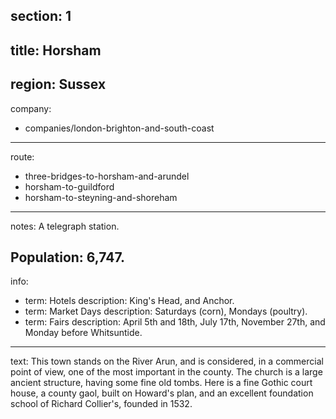 section: 1
----
title: Horsham
----
region: Sussex
----
company:
- companies/london-brighton-and-south-coast
----
route:
- three-bridges-to-horsham-and-arundel
- horsham-to-guildford
- horsham-to-steyning-and-shoreham
----
notes: A telegraph station.

Population: 6,747.
----
info:
- term: Hotels
  description: King's Head, and Anchor.
- term: Market Days
  description: Saturdays (corn), Mondays (poultry).
- term: Fairs
  description: April 5th and 18th, July 17th, November 27th, and Monday before Whitsuntide.
----
text: This town stands on the River Arun, and is considered, in a commercial point of view, one of the most important in the county. The church is a large ancient structure, having some fine old tombs. Here is a fine Gothic court house, a county gaol, built on Howard's plan, and an excellent foundation school of Richard Collier's, founded in 1532.
